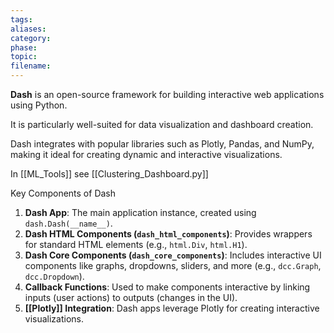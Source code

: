 ```yaml
---
tags: 
aliases: 
category: 
phase: 
topic: 
filename:
---
```

**Dash** is an open-source framework for building interactive web applications using Python. 

It is particularly well-suited for data visualization and dashboard creation. 

Dash integrates  with popular libraries such as Plotly, Pandas, and NumPy, making it ideal for creating dynamic and interactive visualizations.

In [[ML_Tools]] see [[Clustering_Dashboard.py]]

Key Components of Dash
1. **Dash App**: The main application instance, created using `dash.Dash(__name__)`.
2. **Dash HTML Components (`dash_html_components`)**: Provides wrappers for standard HTML elements (e.g., `html.Div`, `html.H1`).
3. **Dash Core Components (`dash_core_components`)**: Includes interactive UI components like graphs, dropdowns, sliders, and more (e.g., `dcc.Graph`, `dcc.Dropdown`).
4. **Callback Functions**: Used to make components interactive by linking inputs (user actions) to outputs (changes in the UI).
5. **[[Plotly]] Integration**: Dash apps leverage Plotly for creating interactive visualizations.